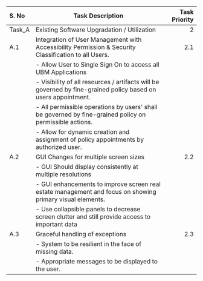
| S. No  |                                                Task Description                                               | Task Priority |
| :----- | ------------------------------------------------------------------------------------------------------------- | ------------: |
| Task_A | Existing Software Upgradation / Utilization                                                                   |             2 |
| A.1    | Integration of User Management with Accessibility Permission & Security Classification to all Users.          |           2.1 |
|        | - Allow User to Single Sign On to access all UBM Applications                                                 |               |
|        | - Visibility of all resources / artifacts will be governed by fine-grained policy based on users appointment. |               |
|        | - All permissible operations by users' shall be governed by fine-grained policy on permissible actions.       |               |
|        | - Allow for dynamic creation and assignment of policy appointments by authorized user.                        |               |
| A.2    | GUI Changes for multiple screen sizes                                                                         |           2.2 |
|        | - GUI Should display consistently at multiple resolutions                                                     |               |
|        | - GUI enhancements to improve screen real estate management and focus on showing primary visual elements.     |               |
|        | - Use collapsible panels to decrease screen clutter and still provide access to important data                |               |
| A.3    | Graceful handling of exceptions                                                                               |           2.3 |
|        | - System to be resilient in the face of missing data.                                                         |               |
|        | - Appropriate messages to be displayed to the user.                                                           |               |
